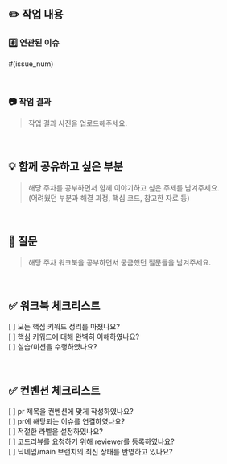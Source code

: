 ## ✏️ 작업 내용

### #️⃣ 연관된 이슈

#(issue_num)

<br/>

### 📷 작업 결과

> 작업 결과 사진을 업로드해주세요.

<br/>

## 💡 함께 공유하고 싶은 부분

> 해당 주차를 공부하면서 함께 이야기하고 싶은 주제를 남겨주세요. <br/>
(어려웠던 부분과 해결 과정, 핵심 코드, 참고한 자료 등)

<br/>

## 🤔 질문

> 해당 주차 워크북을 공부하면서 궁금했던 질문들을 남겨주세요.

<br/>

## ✅ 워크북 체크리스트

[ ] 모든 핵심 키워드 정리를 마쳤나요? <br/>
[ ] 핵심 키워드에 대해 완벽히 이해하였나요? <br/>
[ ] 실습/미션을 수행하였나요? <br/>

<br/> 

## ✅ 컨벤션 체크리스트

[ ] pr 제목을 컨벤션에 맞게 작성하였나요? <br/>
[ ] pr에 해당되는 이슈를 연결하였나요? <br/>
[ ] 적절한 라벨을 설정하였나요? <br/>
[ ] 코드리뷰를 요청하기 위해 reviewer를 등록하였나요? <br/>
[ ] 닉네임/main 브랜치의 최신 상태를 반영하고 있나요? <br/>